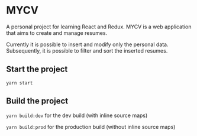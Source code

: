# MYCV

A personal project for learning React and Redux.
MYCV is a web application that aims to create and manage resumes.

Currently it is possible to insert and modify only the personal data. Subsequently, it is possible to filter and sort the inserted resumes.

## Start the project

`yarn start`

## Build the project

`yarn build:dev` for the dev build (with inline source maps)

`yarn build:prod` for the production build (without inline source maps)